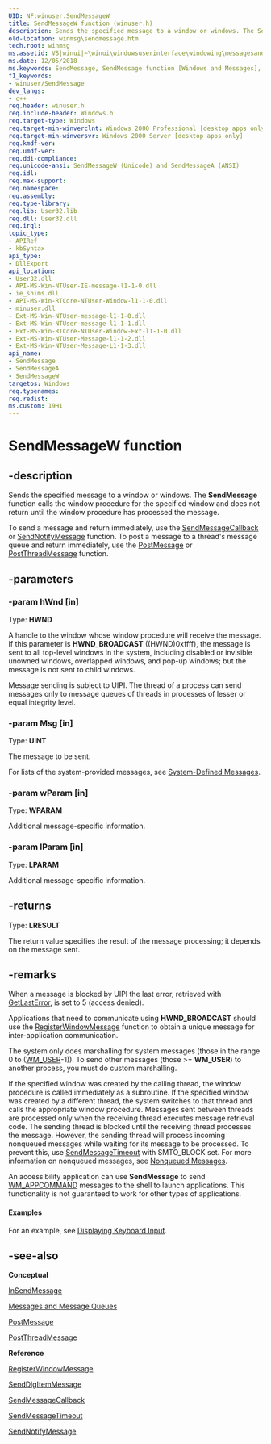 ```yaml
---
UID: NF:winuser.SendMessageW
title: SendMessageW function (winuser.h)
description: Sends the specified message to a window or windows. The SendMessage function calls the window procedure for the specified window and does not return until the window procedure has processed the message.
old-location: winmsg\sendmessage.htm
tech.root: winmsg
ms.assetid: VS|winui|~\winui\windowsuserinterface\windowing\messagesandmessagequeues\messagesandmessagequeuesreference\messagesandmessagequeuesfunctions\sendmessage.htm
ms.date: 12/05/2018
ms.keywords: SendMessage, SendMessage function [Windows and Messages], SendMessageA, SendMessageW, _win32_SendMessage, _win32_sendmessage_cpp, winmsg.sendmessage, winui._win32_sendmessage, winuser/SendMessage, winuser/SendMessageA, winuser/SendMessageW
f1_keywords:
- winuser/SendMessage
dev_langs:
- c++
req.header: winuser.h
req.include-header: Windows.h
req.target-type: Windows
req.target-min-winverclnt: Windows 2000 Professional [desktop apps only]
req.target-min-winversvr: Windows 2000 Server [desktop apps only]
req.kmdf-ver: 
req.umdf-ver: 
req.ddi-compliance: 
req.unicode-ansi: SendMessageW (Unicode) and SendMessageA (ANSI)
req.idl: 
req.max-support: 
req.namespace: 
req.assembly: 
req.type-library: 
req.lib: User32.lib
req.dll: User32.dll
req.irql: 
topic_type:
- APIRef
- kbSyntax
api_type:
- DllExport
api_location:
- User32.dll
- API-MS-Win-NTUser-IE-message-l1-1-0.dll
- ie_shims.dll
- API-MS-Win-RTCore-NTUser-Window-l1-1-0.dll
- minuser.dll
- Ext-MS-Win-NTUser-message-l1-1-0.dll
- Ext-MS-Win-NTUser-message-l1-1-1.dll
- Ext-MS-Win-RTCore-NTUser-Window-Ext-l1-1-0.dll
- Ext-MS-Win-NTUser-Message-l1-1-2.dll
- Ext-MS-Win-NTUser-Message-L1-1-3.dll
api_name:
- SendMessage
- SendMessageA
- SendMessageW
targetos: Windows
req.typenames: 
req.redist: 
ms.custom: 19H1
---
```


# SendMessageW function


## -description


Sends the specified message to a window or windows. The <b>SendMessage</b> function calls the window procedure for the specified window and does not return until the window procedure has processed the message.

To send a message and return immediately, use the <a href="https://docs.microsoft.com/windows/desktop/api/winuser/nf-winuser-sendmessagecallbacka">SendMessageCallback</a> or <a href="https://docs.microsoft.com/windows/desktop/api/winuser/nf-winuser-sendnotifymessagea">SendNotifyMessage</a> function. To post a message to a thread's message queue and return immediately, use the <a href="https://docs.microsoft.com/windows/desktop/api/winuser/nf-winuser-postmessagea">PostMessage</a> or <a href="https://docs.microsoft.com/windows/desktop/api/winuser/nf-winuser-postthreadmessagea">PostThreadMessage</a> function.


## -parameters




### -param hWnd [in]

Type: <b>HWND</b>

A handle to the window whose window procedure will receive the message. If this parameter is <b>HWND_BROADCAST</b> ((HWND)0xffff), the message is sent to all top-level windows in the system, including disabled or invisible unowned windows, overlapped windows, and pop-up windows; but the message is not sent to child windows.

 Message sending is subject to UIPI. The thread of a process can send messages only to message queues of threads in processes of lesser or equal integrity level.


### -param Msg [in]

Type: <b>UINT</b>

The message to be sent.

For lists of the system-provided messages, see <a href="https://docs.microsoft.com/windows/desktop/winmsg/about-messages-and-message-queues">System-Defined Messages</a>.


### -param wParam [in]

Type: <b>WPARAM</b>

Additional message-specific information.


### -param lParam [in]

Type: <b>LPARAM</b>

Additional message-specific information.


## -returns



Type: <b>LRESULT</b>

The return value specifies the result of the message processing; it depends on the message sent.




## -remarks



 When a message is blocked by UIPI the last error, retrieved with <a href="https://docs.microsoft.com/windows/desktop/api/errhandlingapi/nf-errhandlingapi-getlasterror">GetLastError</a>, is set to 5 (access denied).

Applications that need to communicate using <b>HWND_BROADCAST</b> should use the <a href="https://docs.microsoft.com/windows/desktop/api/winuser/nf-winuser-registerwindowmessagea">RegisterWindowMessage</a> function to obtain a unique message for inter-application communication.

The system only does marshalling for system messages (those in the range 0 to (<a href="https://docs.microsoft.com/windows/desktop/winmsg/wm-user">WM_USER</a>-1)). To send other messages (those &gt;= <b>WM_USER</b>) to another process, you must do custom marshalling.

If the specified window was created by the calling thread, the window procedure is called immediately as a subroutine. If the specified window was created by a different thread, the system switches to that thread and calls the appropriate window procedure. Messages sent between threads are processed only when the receiving thread executes message retrieval code. The sending thread is blocked until the receiving thread processes the message. However, the sending thread will process incoming nonqueued messages while waiting for its message to be processed. To prevent this, use <a href="https://docs.microsoft.com/windows/desktop/api/winuser/nf-winuser-sendmessagetimeouta">SendMessageTimeout</a> with SMTO_BLOCK set. For more information on nonqueued messages, see <a href="https://docs.microsoft.com/windows/desktop/winmsg/about-messages-and-message-queues">Nonqueued Messages</a>.

 An accessibility application can use <b>SendMessage</b> to send <a href="https://docs.microsoft.com/windows/desktop/inputdev/wm-appcommand">WM_APPCOMMAND</a> messages  to the shell to launch applications. This  functionality is not guaranteed to work for other types of applications.


#### Examples

For an example, see <a href="https://docs.microsoft.com/windows/desktop/inputdev/using-keyboard-input">Displaying Keyboard Input</a>.

<div class="code"></div>



## -see-also




<b>Conceptual</b>



<a href="https://docs.microsoft.com/windows/desktop/api/winuser/nf-winuser-insendmessage">InSendMessage</a>



<a href="https://docs.microsoft.com/windows/desktop/winmsg/messages-and-message-queues">Messages and Message Queues</a>



<a href="https://docs.microsoft.com/windows/desktop/api/winuser/nf-winuser-postmessagea">PostMessage</a>



<a href="https://docs.microsoft.com/windows/desktop/api/winuser/nf-winuser-postthreadmessagea">PostThreadMessage</a>



<b>Reference</b>



<a href="https://docs.microsoft.com/windows/desktop/api/winuser/nf-winuser-registerwindowmessagea">RegisterWindowMessage</a>



<a href="https://docs.microsoft.com/windows/desktop/api/winuser/nf-winuser-senddlgitemmessagea">SendDlgItemMessage</a>



<a href="https://docs.microsoft.com/windows/desktop/api/winuser/nf-winuser-sendmessagecallbacka">SendMessageCallback</a>



<a href="https://docs.microsoft.com/windows/desktop/api/winuser/nf-winuser-sendmessagetimeouta">SendMessageTimeout</a>



<a href="https://docs.microsoft.com/windows/desktop/api/winuser/nf-winuser-sendnotifymessagea">SendNotifyMessage</a>
 

 


